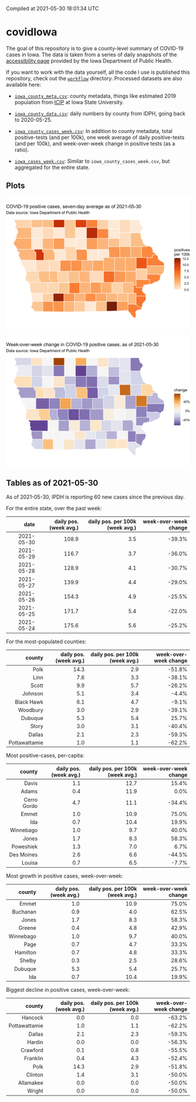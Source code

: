 Compiled at 2021-05-30 18:01:34 UTC

<!-- README.md is generated from README.Rmd. Please edit that file -->

# covidIowa

<!-- badges: start -->

<!-- badges: end -->

The goal of this repository is to give a county-level summary of
COVID-19 cases in Iowa. The data is taken from a series of daily
snapshots of the [accessibility
page](https://coronavirus.iowa.gov/pages/access) provided by the Iowa
Department of Public Health.

If you want to work with the data yourself, all the code I use is
published this repository, check out the [`workflow`](workflow)
directory. Processed datasets are also available here:

  - [`iowa_county_meta.csv`](https://raw.githubusercontent.com/ijlyttle/covidIowa/master/workflow/data/99-publish/iowa_county_meta.csv):
    county metadata, things like estimated 2019 population from
    [ICIP](https://www.icip.iastate.edu/tables/population/counties-estimates)
    at Iowa State University.

  - [`iowa_county_data.csv`](https://raw.githubusercontent.com/ijlyttle/covidIowa/master/workflow/data/99-publish/iowa_county_data.csv):
    daily numbers by county from IDPH, going back to 2020-05-25.

  - [`iowa_county_cases_week.csv`](https://raw.githubusercontent.com/ijlyttle/covidIowa/master/workflow/data/99-publish/iowa_county_data.csv):
    In addition to county metadata, total positive-tests (and per 100k),
    one week average of daily positive-tests (and per 100k), and
    week-over-week change in positive tests (as a ratio).

  - [`iowa_cases_week.csv`](https://raw.githubusercontent.com/ijlyttle/covidIowa/master/workflow/data/99-publish/iowa_cases_week.csv):
    Similar to `iowa_county_cases_week.csv`, but aggregated for the
    entire state.

## Plots

![](workflow/data/99-publish/iowa_cases.png)

![](workflow/data/99-publish/iowa_change.png)

## Tables as of 2021-05-30

As of 2021-05-30, IPDH is reporting 60 new cases since the previous day.

For the entire state, over the past week:

|       date | daily pos. (week avg.) | daily pos. per 100k (week avg.) | week-over-week change |
| ---------: | ---------------------: | ------------------------------: | --------------------: |
| 2021-05-30 |                  108.9 |                             3.5 |               \-39.3% |
| 2021-05-29 |                  116.7 |                             3.7 |               \-36.0% |
| 2021-05-28 |                  128.9 |                             4.1 |               \-30.7% |
| 2021-05-27 |                  139.9 |                             4.4 |               \-29.0% |
| 2021-05-26 |                  154.3 |                             4.9 |               \-25.5% |
| 2021-05-25 |                  171.7 |                             5.4 |               \-22.0% |
| 2021-05-24 |                  175.6 |                             5.6 |               \-25.2% |

For the most-populated counties:

|        county | daily pos. (week avg.) | daily pos. per 100k (week avg.) | week-over-week change |
| ------------: | ---------------------: | ------------------------------: | --------------------: |
|          Polk |                   14.3 |                             2.9 |               \-51.8% |
|          Linn |                    7.6 |                             3.3 |               \-38.1% |
|         Scott |                    9.9 |                             5.7 |               \-26.2% |
|       Johnson |                    5.1 |                             3.4 |                \-4.4% |
|    Black Hawk |                    6.1 |                             4.7 |                \-9.1% |
|      Woodbury |                    3.0 |                             2.9 |               \-39.1% |
|       Dubuque |                    5.3 |                             5.4 |                 25.7% |
|         Story |                    3.0 |                             3.1 |               \-40.4% |
|        Dallas |                    2.1 |                             2.3 |               \-59.3% |
| Pottawattamie |                    1.0 |                             1.1 |               \-62.2% |

Most positive-cases, per-capita:

|      county | daily pos. (week avg.) | daily pos. per 100k (week avg.) | week-over-week change |
| ----------: | ---------------------: | ------------------------------: | --------------------: |
|       Davis |                    1.1 |                            12.7 |                 15.4% |
|       Adams |                    0.4 |                            11.9 |                  0.0% |
| Cerro Gordo |                    4.7 |                            11.1 |               \-34.4% |
|       Emmet |                    1.0 |                            10.9 |                 75.0% |
|         Ida |                    0.7 |                            10.4 |                 19.9% |
|   Winnebago |                    1.0 |                             9.7 |                 40.0% |
|       Jones |                    1.7 |                             8.3 |                 58.3% |
|   Poweshiek |                    1.3 |                             7.0 |                  6.7% |
|  Des Moines |                    2.6 |                             6.6 |               \-44.5% |
|      Louisa |                    0.7 |                             6.5 |                \-7.7% |

Most growth in positive cases, week-over-week:

|    county | daily pos. (week avg.) | daily pos. per 100k (week avg.) | week-over-week change |
| --------: | ---------------------: | ------------------------------: | --------------------: |
|     Emmet |                    1.0 |                            10.9 |                 75.0% |
|  Buchanan |                    0.9 |                             4.0 |                 62.5% |
|     Jones |                    1.7 |                             8.3 |                 58.3% |
|    Greene |                    0.4 |                             4.8 |                 42.9% |
| Winnebago |                    1.0 |                             9.7 |                 40.0% |
|      Page |                    0.7 |                             4.7 |                 33.3% |
|  Hamilton |                    0.7 |                             4.8 |                 33.3% |
|    Shelby |                    0.3 |                             2.5 |                 28.6% |
|   Dubuque |                    5.3 |                             5.4 |                 25.7% |
|       Ida |                    0.7 |                            10.4 |                 19.9% |

Biggest decline in positive cases, week-over-week:

|        county | daily pos. (week avg.) | daily pos. per 100k (week avg.) | week-over-week change |
| ------------: | ---------------------: | ------------------------------: | --------------------: |
|       Hancock |                    0.0 |                             0.0 |               \-63.2% |
| Pottawattamie |                    1.0 |                             1.1 |               \-62.2% |
|        Dallas |                    2.1 |                             2.3 |               \-59.3% |
|        Hardin |                    0.0 |                             0.0 |               \-56.3% |
|      Crawford |                    0.1 |                             0.8 |               \-55.5% |
|      Franklin |                    0.4 |                             4.3 |               \-52.4% |
|          Polk |                   14.3 |                             2.9 |               \-51.8% |
|       Clinton |                    1.4 |                             3.1 |               \-50.0% |
|     Allamakee |                    0.0 |                             0.0 |               \-50.0% |
|        Wright |                    0.0 |                             0.0 |               \-50.0% |
